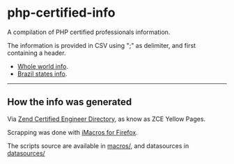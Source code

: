 # php-certified-info

A compilation of PHP certified professionals information.

The information is provided in CSV using ";" as delimiter, and first containing a header.

- [Whole world info](resultinfo/countries/).
- [Brazil states info](resultinfo/brazil-states/).

---

## How the info was generated

Via [Zend Certified Engineer Directory](http://www.zend.com/en/services/certification/zend-certified-engineer-directory), as know as ZCE Yellow Pages.

Scrapping was done with [iMacros for Firefox](https://addons.mozilla.org/firefox/addon/imacros-for-firefox/).

The scripts source are available in [macros/](), and datasources in [datasources/]()
